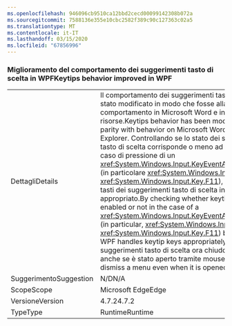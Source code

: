 ```yaml
---
ms.openlocfilehash: 946096cb9510ca12bbd2cecd00099142308b072a
ms.sourcegitcommit: 7588136e355e10cbc2582f389c90c127363c02a5
ms.translationtype: MT
ms.contentlocale: it-IT
ms.lasthandoff: 03/15/2020
ms.locfileid: "67856996"
---
```

### <a name="keytips-behavior-improved-in-wpf"></a><span data-ttu-id="c1da7-101">Miglioramento del comportamento dei suggerimenti tasto di scelta in WPF</span><span class="sxs-lookup"><span data-stu-id="c1da7-101">Keytips behavior improved in WPF</span></span>

|   |   |
|---|---|
|<span data-ttu-id="c1da7-102">Dettagli</span><span class="sxs-lookup"><span data-stu-id="c1da7-102">Details</span></span>|<span data-ttu-id="c1da7-103">Il comportamento dei suggerimenti tasto di scelta è stato modificato in modo che fosse alla pari con il comportamento in Microsoft Word e in Esplora risorse.</span><span class="sxs-lookup"><span data-stu-id="c1da7-103">Keytips behavior has been modified to bring parity with behavior on Microsoft Word and Windows Explorer.</span></span> <span data-ttu-id="c1da7-104">Controllando se lo stato dei suggerimenti tasto di scelta corrisponde o meno ad Abilitato in caso di pressione di un <xref:System.Windows.Input.KeyEventArgs.SystemKey> (in particolare <xref:System.Windows.Input.Key> o <xref:System.Windows.Input.Key.F11>), WPF gestisce i tasti dei suggerimenti tasto di scelta in modo appropriato.</span><span class="sxs-lookup"><span data-stu-id="c1da7-104">By checking whether keytip state is enabled or not in the case of a <xref:System.Windows.Input.KeyEventArgs.SystemKey> (in particular, <xref:System.Windows.Input.Key> or <xref:System.Windows.Input.Key.F11>) being pressed, WPF handles keytip keys appropriately.</span></span> <span data-ttu-id="c1da7-105">I suggerimenti tasto di scelta ora chiudono un menu anche se è stato aperto tramite mouse.</span><span class="sxs-lookup"><span data-stu-id="c1da7-105">Keytips now dismiss a menu even when it is opened by mouse.</span></span>|
|<span data-ttu-id="c1da7-106">Suggerimento</span><span class="sxs-lookup"><span data-stu-id="c1da7-106">Suggestion</span></span>|<span data-ttu-id="c1da7-107">N/D</span><span class="sxs-lookup"><span data-stu-id="c1da7-107">N/A</span></span>|
|<span data-ttu-id="c1da7-108">Scope</span><span class="sxs-lookup"><span data-stu-id="c1da7-108">Scope</span></span>|<span data-ttu-id="c1da7-109">Microsoft Edge</span><span class="sxs-lookup"><span data-stu-id="c1da7-109">Edge</span></span>|
|<span data-ttu-id="c1da7-110">Versione</span><span class="sxs-lookup"><span data-stu-id="c1da7-110">Version</span></span>|<span data-ttu-id="c1da7-111">4.7.2</span><span class="sxs-lookup"><span data-stu-id="c1da7-111">4.7.2</span></span>|
|<span data-ttu-id="c1da7-112">Type</span><span class="sxs-lookup"><span data-stu-id="c1da7-112">Type</span></span>|<span data-ttu-id="c1da7-113">Runtime</span><span class="sxs-lookup"><span data-stu-id="c1da7-113">Runtime</span></span>|
